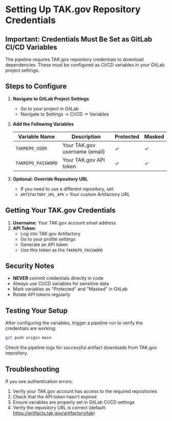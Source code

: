 # Setting Up TAK.gov Repository Credentials

## Important: Credentials Must Be Set as GitLab CI/CD Variables

The pipeline requires TAK.gov repository credentials to download dependencies. These must be configured as CI/CD variables in your GitLab project settings.

## Steps to Configure

1. **Navigate to GitLab Project Settings**
   - Go to your project in GitLab
   - Navigate to Settings → CI/CD → Variables

2. **Add the Following Variables**

   | Variable Name | Description | Protected | Masked |
   |--------------|-------------|-----------|--------|
   | `TAKREPO_USER` | Your TAK.gov username (email) | ✓ | ✓ |
   | `TAKREPO_PASSWORD` | Your TAK.gov API token | ✓ | ✓ |

3. **Optional: Override Repository URL**
   - If you need to use a different repository, set:
   - `ARTIFACTORY_URL_APK` = Your custom Artifactory URL

## Getting Your TAK.gov Credentials

1. **Username**: Your TAK.gov account email address
2. **API Token**: 
   - Log into TAK.gov Artifactory
   - Go to your profile settings
   - Generate an API token
   - Use this token as the `TAKREPO_PASSWORD`

## Security Notes

- **NEVER** commit credentials directly in code
- Always use CI/CD variables for sensitive data
- Mark variables as "Protected" and "Masked" in GitLab
- Rotate API tokens regularly

## Testing Your Setup

After configuring the variables, trigger a pipeline run to verify the credentials are working:

```bash
git push origin main
```

Check the pipeline logs for successful artifact downloads from TAK.gov repository.

## Troubleshooting

If you see authentication errors:
1. Verify your TAK.gov account has access to the required repositories
2. Check that the API token hasn't expired
3. Ensure variables are properly set in GitLab CI/CD settings
4. Verify the repository URL is correct (default: https://artifacts.tak.gov/artifactory/tak)